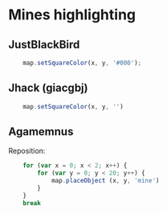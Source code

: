 # Mines highlighting
## JustBlackBird

```javascript
    map.setSquareColor(x, y, '#000');
```

## Jhack (giacgbj)

```javascript
    map.setSquareColor(x, y, '')
```


## Agamemnus

Reposition:
```javascript
    for (var x = 0; x < 2; x++) {
        for (var y = 0; y < 20; y++) {
            map.placeObject (x, y, 'mine')
        }
    }
    break
```
